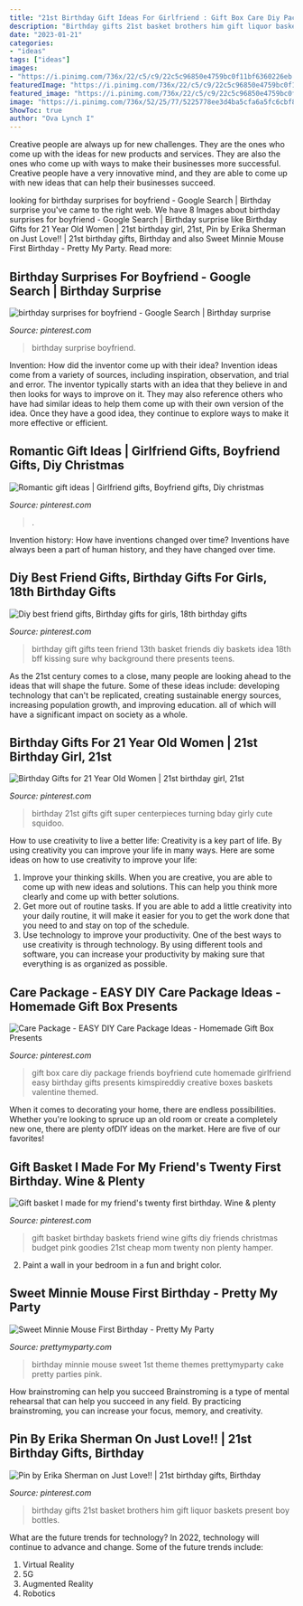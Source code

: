 ```yaml
---
title: "21st Birthday Gift Ideas For Girlfriend : Gift Box Care Diy Package Friends Boyfriend Cute Homemade Girlfriend Easy Birthday Gifts Presents Kimspireddiy Creative Boxes Baskets Valentine Themed"
description: "Birthday gifts 21st basket brothers him gift liquor baskets present boy bottles"
date: "2023-01-21"
categories:
- "ideas"
tags: ["ideas"]
images:
- "https://i.pinimg.com/736x/22/c5/c9/22c5c96850e4759bc0f11bf6360226eb.jpg"
featuredImage: "https://i.pinimg.com/736x/22/c5/c9/22c5c96850e4759bc0f11bf6360226eb.jpg"
featured_image: "https://i.pinimg.com/736x/22/c5/c9/22c5c96850e4759bc0f11bf6360226eb.jpg"
image: "https://i.pinimg.com/736x/52/25/77/5225778ee3d4ba5cfa6a5fc6cbf8f292.jpg"
ShowToc: true
author: "Ova Lynch I"
---
```



Creative people are always up for new challenges. They are the ones who come up with the ideas for new products and services. They are also the ones who come up with ways to make their businesses more successful. Creative people have a very innovative mind, and they are able to come up with new ideas that can help their businesses succeed.

	

		
looking for birthday surprises for boyfriend - Google Search | Birthday surprise you've came to the right web. We have 8 Images about birthday surprises for boyfriend - Google Search | Birthday surprise like Birthday Gifts for 21 Year Old Women | 21st birthday girl, 21st, Pin by Erika Sherman on Just Love!! | 21st birthday gifts, Birthday and also Sweet Minnie Mouse First Birthday - Pretty My Party. Read more:
		
    
## Birthday Surprises For Boyfriend - Google Search | Birthday Surprise

<img loading=lazy src="https://i.pinimg.com/736x/ad/af/8f/adaf8f4926a2404022ff91e4eb7ed8f1--birthday-surprise-boyfriend-birthday-ideas-for-boyfriend.jpg" onerror="this.onerror=null;this.src='https://tse3.mm.bing.net/th?id=OIP.hNNTIK3yVL8qtR_HkeJRYQHaJ3&amp;pid=15.1';" alt="birthday surprises for boyfriend - Google Search | Birthday surprise">

_Source: pinterest.com_

>birthday surprise boyfriend. 

	

Invention: How did the inventor come up with their idea?
Invention ideas come from a variety of sources, including inspiration, observation, and trial and error. The inventor typically starts with an idea that they believe in and then looks for ways to improve on it. They may also reference others who have had similar ideas to help them come up with their own version of the idea. Once they have a good idea, they continue to explore ways to make it more effective or efficient.

    
## Romantic Gift Ideas | Girlfriend Gifts, Boyfriend Gifts, Diy Christmas

<img loading=lazy src="https://i.pinimg.com/736x/22/c5/c9/22c5c96850e4759bc0f11bf6360226eb.jpg" onerror="this.onerror=null;this.src='https://tse3.mm.bing.net/th?id=OIP.V5UghlxxCt7qDnG6vYIttwHaJ4&amp;pid=15.1';" alt="Romantic gift ideas | Girlfriend gifts, Boyfriend gifts, Diy christmas">

_Source: pinterest.com_

>. 

	

Invention history: How have inventions changed over time?
Inventions have always been a part of human history, and they have changed over time.

    
## Diy Best Friend Gifts, Birthday Gifts For Girls, 18th Birthday Gifts

<img loading=lazy src="https://i.pinimg.com/736x/ff/a1/75/ffa175c239832ab844aa7626aeb3e89f--two-girls-girl-gifts.jpg" onerror="this.onerror=null;this.src='https://tse1.mm.bing.net/th?id=OIP.hGjlNsUWjDjUvv1_AO4c3wHaJ3&amp;pid=15.1';" alt="Diy best friend gifts, Birthday gifts for girls, 18th birthday gifts">

_Source: pinterest.com_

>birthday gift gifts teen friend 13th basket friends diy baskets idea 18th bff kissing sure why background there presents teens. 

	

As the 21st century comes to a close, many people are looking ahead to the ideas that will shape the future. Some of these ideas include: developing technology that can't be replicated, creating sustainable energy sources, increasing population growth, and improving education. all of which will have a significant impact on society as a whole.

    
## Birthday Gifts For 21 Year Old Women | 21st Birthday Girl, 21st

<img loading=lazy src="https://i.pinimg.com/736x/ed/54/4d/ed544dbd10a615aa4c2d881d6517d3a7--st-birthday-gifts--birthday.jpg" onerror="this.onerror=null;this.src='https://tse4.mm.bing.net/th?id=OIP.Ah0h7yDYipn3_RHcqVTDqQHaNK&amp;pid=15.1';" alt="Birthday Gifts for 21 Year Old Women | 21st birthday girl, 21st">

_Source: pinterest.com_

>birthday 21st gifts gift super centerpieces turning bday girly cute squidoo. 

	

How to use creativity to live a better life:
Creativity is a key part of life. By using creativity you can improve your life in many ways. Here are some ideas on how to use creativity to improve your life: 
1. Improve your thinking skills. When you are creative, you are able to come up with new ideas and solutions. This can help you think more clearly and come up with better solutions. 
2. Get more out of routine tasks. If you are able to add a little creativity into your daily routine, it will make it easier for you to get the work done that you need to and stay on top of the schedule. 
3. Use technology to improve your productivity. One of the best ways to use creativity is through technology. By using different tools and software, you can increase your productivity by making sure that everything is as organized as possible. 

    
## Care Package - EASY DIY Care Package Ideas - Homemade Gift Box Presents

<img loading=lazy src="https://i.pinimg.com/736x/52/25/77/5225778ee3d4ba5cfa6a5fc6cbf8f292.jpg" onerror="this.onerror=null;this.src='https://tse1.mm.bing.net/th?id=OIP.6kI0vWn5H9dUEjh2948XGgHaNM&amp;pid=15.1';" alt="Care Package - EASY DIY Care Package Ideas - Homemade Gift Box Presents">

_Source: pinterest.com_

>gift box care diy package friends boyfriend cute homemade girlfriend easy birthday gifts presents kimspireddiy creative boxes baskets valentine themed. 

	

When it comes to decorating your home, there are endless possibilities. Whether you're looking to spruce up an old room or create a completely new one, there are plenty ofDIY ideas on the market. Here are five of our favorites!

    
## Gift Basket I Made For My Friend&#039;s Twenty First Birthday. Wine &amp; Plenty

<img loading=lazy src="https://i.pinimg.com/736x/08/f4/cb/08f4cb72701e93fa3ded14f8c49628b0--gift-baskets-hamper.jpg" onerror="this.onerror=null;this.src='https://tse3.mm.bing.net/th?id=OIP.ulkLhGZodBB0H_Zfq5UBtAHaJ4&amp;pid=15.1';" alt="Gift basket I made for my friend&#039;s twenty first birthday. Wine &amp; plenty">

_Source: pinterest.com_

>gift basket birthday baskets friend wine gifts diy friends christmas budget pink goodies 21st cheap mom twenty non plenty hamper. 

	

2. Paint a wall in your bedroom in a fun and bright color.

    
## Sweet Minnie Mouse First Birthday - Pretty My Party

<img loading=lazy src="http://www.prettymyparty.com/wp-content/uploads/2015/03/minnie-mouse-first-birthday-ideas.jpg" onerror="this.onerror=null;this.src='https://tse2.mm.bing.net/th?id=OIP.26_fk2zHF8KfJsgeCNcOxgHaKl&amp;pid=15.1';" alt="Sweet Minnie Mouse First Birthday - Pretty My Party">

_Source: prettymyparty.com_

>birthday minnie mouse sweet 1st theme themes prettymyparty cake pretty parties pink. 

	

How brainstroming can help you succeed
Brainstroming is a type of mental rehearsal that can help you succeed in any field. By practicing brainstroming, you can increase your focus, memory, and creativity.

    
## Pin By Erika Sherman On Just Love!! | 21st Birthday Gifts, Birthday

<img loading=lazy src="https://i.pinimg.com/736x/01/7f/1a/017f1ab8b6e537b6d07f432c2541f3a5--st-birthday-presents-birthday-gifts.jpg" onerror="this.onerror=null;this.src='https://tse2.mm.bing.net/th?id=OIP.tbLXX7TtvBBnQKT15hBvIgHaJ3&amp;pid=15.1';" alt="Pin by Erika Sherman on Just Love!! | 21st birthday gifts, Birthday">

_Source: pinterest.com_

>birthday gifts 21st basket brothers him gift liquor baskets present boy bottles. 

	

What are the future trends for technology?
In 2022, technology will continue to advance and change. Some of the future trends include: 
1. Virtual Reality 
2. 5G 
3. Augmented Reality 
4. Robotics 

